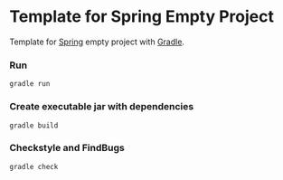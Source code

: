 Template for Spring Empty Project
=====================

Template for [Spring](http://spring.io) empty project with [Gradle](http://gradle.org/).

### Run ###
```
gradle run
```

### Create executable jar with dependencies ###
```
gradle build
```

### Checkstyle and FindBugs
```
gradle check
```
